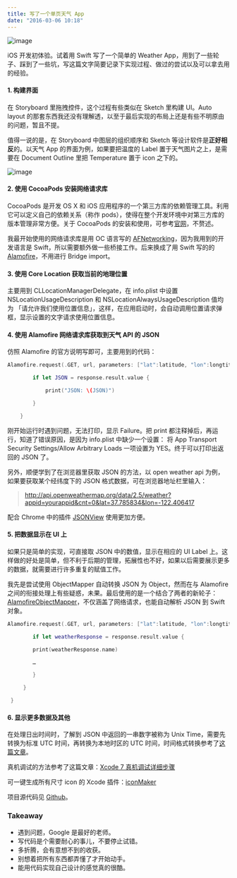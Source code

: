 ```yaml
---
title: 写了一个单页天气 App
date: "2016-03-06 10:18"
---
```


![image](http://7xldlp.com1.z0.glb.clouddn.com/blog%2Fimage%2Ffirst-app-1.jpg)

iOS 开发初体验。试着用 Swift 写了一个简单的 Weather App，用到了一些轮子、踩到了一些坑，写这篇文字简要记录下实现过程、做过的尝试以及可以拿去用的经验。

#### 1. 构建界面

在 Storyboard 里拖拽控件，这个过程有些类似在 Sketch 里构建 UI。Auto layout 的那套东西我还没有理解透，以至于最后实现的布局上还是有些不明原由的问题，暂且不提。

值得一说的是，在 Storyboard 中图层的组织顺序和 Sketch 等设计软件是**正好相反**的。以天气 App 的界面为例，如果要把温度的 Label 置于天气图片之上，是需要在 Document Outline 里把 Temperature 置于 icon 之下的。

![image](http://7xldlp.com1.z0.glb.clouddn.com/blog%2Fimage%2Ffirst-app-2.png)

#### 2. 使用 CocoaPods 安装网络请求库

CocoaPods 是开发 OS X 和 iOS 应用程序的一个第三方库的依赖管理工具。利用它可以定义自己的依赖关系（称作 pods），使得在整个开发环境中对第三方库的版本管理非常方便。关于 CocoaPods 的安装和使用，可参考[官网](https://cocoapods.org)，不赘述。

我最开始使用的网络请求库是用 OC 语言写的 [AFNetworking](https://github.com/AFNetworking/AFNetworking)，因为我用到的开发语言是 Swift，所以需要额外做一些桥接工作。后来换成了用 Swift 写的的 [Alamofire](https://github.com/Alamofire/Alamofire)，不用进行 Bridge import。

#### 3. 使用 Core Location 获取当前的地理位置

主要用到 CLLocationManagerDelegate，在 info.plist 中设置 NSLocationUsageDescription 和 NSLocationAlwaysUsageDescription 值均为 「请允许我们使用位置信息」，这样，在应用启动时，会自动调用位置请求弹框，显示设置的文字请求使用位置信息。

#### 4. 使用 Alamofire 网络请求库获取到天气 API 的 JSON

仿照 Alamofire 的官方说明写即可，主要用到的代码：

```swift
Alamofire.request(.GET, url, parameters: ["lat":latitude, "lon":longtitude, "cnt":0, "appid": "yourappid"]).responseJSON { response in

        if let JSON = response.result.value {

            print("JSON: \(JSON)")

        }

    }
```

刚开始运行时遇到问题，无法打印，显示 Failure。把 print 都注释掉后，再运行，知道了错误原因，是因为 info.plist 中缺少一个设置：
将 App Transport Security Settings/Allow Arbitrary Loads 一项设置为 YES。终于可以打印出返回的 JSON 了。

另外，顺便学到了在浏览器里获取 JSON 的方法，以 open weather api 为例，如果要获取某个经纬度下的 JSON 格式数据，可在浏览器地址栏里输入：

> http://api.openweathermap.org/data/2.5/weather?appid=yourappid&cnt=0&lat=37.785834&lon=-122.406417

配合 Chrome 中的插件 [JSONView](https://chrome.google.com/webstore/detail/jsonview/chklaanhfefbnpoihckbnefhakgolnmc) 使用更加方便。

#### 5. 把数据显示在 UI 上

如果只是简单的实现，可直接取 JSON 中的数值，显示在相应的 UI Label 上。这样做的好处是简单，但不利于后期的管理，拓展性也不好，如果以后需要展示更多的数据，就需要进行许多重复的赋值工作。

我先是尝试使用 ObjectMapper 自动转换 JSON 为 Object，然而在与 Alamofire 之间的衔接处理上有些疑惑，未果。最后使用的是一个结合了两者的新轮子： [AlamofireObjectMapper](https://github.com/tristanhimmelman/AlamofireObjectMapper)，不仅涵盖了网络请求，也能自动解析 JSON 到 Swift 对象。  


```swift
Alamofire.request(.GET, url, parameters: ["lat":latitude, "lon":longtitude, "cnt":0, "appid": "yourappid"]).responseObject{ (response: Response<WeatherResponse, NSError>) in

        if let weatherResponse = response.result.value {

        print(weatherResponse.name)

        …

        }

     }

 }
```

#### 6. 显示更多数据及其他

在处理日出时间时，了解到 JSON 中返回的一串数字被称为 Unix Time，需要先转换为标准 UTC 时间，再转换为本地时区的 UTC 时间，时间格式转换参考了[这篇文章](http://www.jianshu.com/p/83e50e055545)。

真机调试的方法参考了这篇文章：[Xcode 7 真机调试详细步骤](http://www.jianshu.com/p/fa5f90b61ad6)

可一键生成所有尺寸 icon 的 Xcode 插件：[iconMaker](https://github.com/kaphacius/IconMaker)

项目源代码见 [Github](https://github.com/MelodieZhang/Swift-weather)。

### Takeaway

- 遇到问题，Google 是最好的老师。
- 写代码是个需要耐心的事儿，不要停止试错。
- 多折腾，会有意想不到的收获。
- 别想着把所有东西都弄懂了才开始动手。
- 能用代码实现自己设计的感觉真的很酷。
